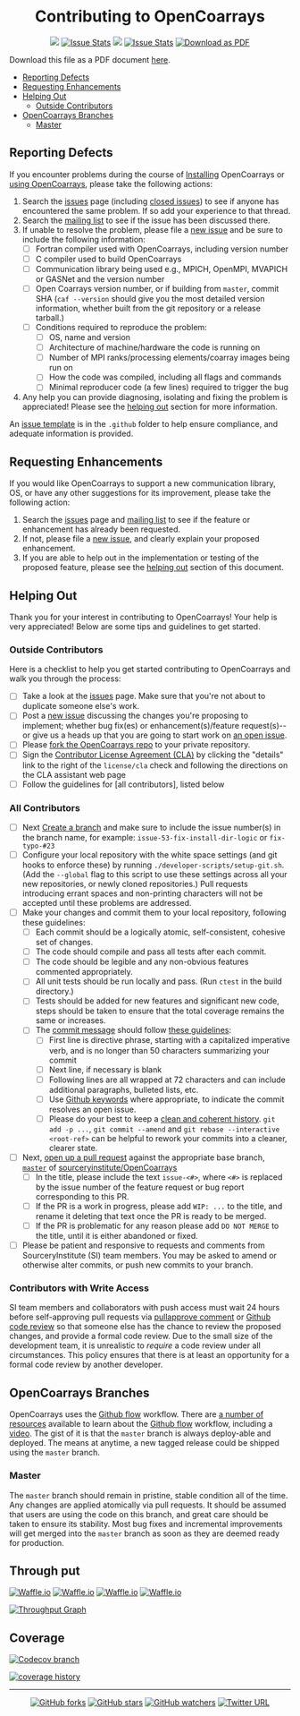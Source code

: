 <div align="center">

# Contributing to OpenCoarrays #

[![][closed issues badge]][home]
[![Issue Stats][issue closure time]][issues]
[![][PRs closed]][PRs]
[![Issue Stats][PR closure time]][PRs]
[![Download as PDF][pdf img]][CONTRIBUTING.pdf]

</div>

Download this file as a PDF document
[here][CONTRIBUTING.pdf].

- [Reporting Defects](#reporting-defects)
- [Requesting Enhancements](#requesting-enhancements)
- [Helping Out](#helping-out)
  - [Outside Contributors](#outside-contributors)
- [OpenCoarrays Branches](#opencoarrays-branches)
  - [Master](#master)

## Reporting Defects ##

If you encounter problems during the course of [Installing]
OpenCoarrays or [using OpenCoarrays], please take the following
actions:

 1. Search the [issues] page (including [closed issues]) to see if
    anyone has encountered the same problem. If so add your experience
    to that thread.
 2. Search the [mailing list] to see if the issue has been discussed
    there.
 3. If unable to resolve the problem, please file a [new issue] and be
    sure to include the following information:
    - [ ] Fortran compiler used with OpenCoarrays, including version
          number
    - [ ] C compiler used to build OpenCoarrays
    - [ ] Communication library being used e.g., MPICH, OpenMPI, MVAPICH
          or GASNet and the version number
    - [ ] Open Coarrays version number, or if building from `master`,
          commit SHA (`caf --version` should give you the most detailed
          version information, whether built from the git repository or a
          release tarball.)
    - [ ] Conditions required to reproduce the problem:
      - [ ] OS, name and version
      - [ ] Architecture of machine/hardware the code is running on
      - [ ] Number of MPI ranks/processing elements/coarray images being
            run on
      - [ ] How the code was compiled, including all flags and commands
      - [ ] Minimal reproducer code (a few lines) required to trigger the
            bug
 4. Any help you can provide diagnosing, isolating and fixing the
    problem is appreciated! Please see the [helping out] section for
    more information.

An [issue template] is in the `.github` folder to help ensure
compliance, and adequate information is provided.

## Requesting Enhancements ##

If you would like OpenCoarrays to support a new communication library,
OS, or have any other suggestions for its improvement, please take the
following action:

 1. Search the [issues] page and [mailing list] to see if the feature
    or enhancement has already been requested.
 2. If not, please file a [new issue], and clearly explain your
    proposed enhancement.
 3. If you are able to help out in the implementation or testing of
    the proposed feature, please see the [helping out] section of this
    document.

## Helping Out ##

Thank you for your interest in contributing to OpenCoarrays! Your help
is very appreciated! Below are some tips and guidelines to get
started.

### Outside Contributors ###

Here is a checklist to help you get started contributing to
OpenCoarrays and walk you through the process:

- [ ] Take a look at the [issues] page. Make sure that you're not
      about to duplicate someone else's work.
- [ ] Post a [new issue] discussing the changes you're proposing to
      implement; whether bug fix(es) or enhancement(s)/feature
      request(s)--or give us a heads up that you are going to start work
      on [an open issue][issues].
- [ ] Please [fork the OpenCoarrays repo][fork] to your private repository.
- [ ] Sign the [Contributor License Agreement (CLA)] by clicking the
      "details" link to the right of the `license/cla` check and
      following the directions on the CLA assistant web page
- [ ] Follow the guidelines for [all contributors], listed below

### All Contributors ###

- [ ] Next [Create a branch] and make sure to include the issue
      number(s) in the branch name, for example:
      `issue-53-fix-install-dir-logic` or `fix-typo-#23`
- [ ] Configure your local repository with the white space settings
      (and git hooks to enforce these) by running
      `./developer-scripts/setup-git.sh`. (Add the `--global` flag to
      this script to use these settings across all your new repositories,
      or newly cloned repositories.)  Pull requests introducing errant
      spaces and non-printing characters will not be accepted until these
      problems are addressed.
- [ ] Make your changes and commit them to your local repository,
      following these guidelines:
  - [ ] Each commit should be a logically atomic, self-consistent,
        cohesive set of changes.
  - [ ] The code should compile and pass all tests after each commit.
  - [ ] The code should be legible and any non-obvious features
        commented appropriately.
  - [ ] All unit tests should be run locally and pass. (Run `ctest` in
        the build directory.)
  - [ ] Tests should be added for new features and significant new
        code, steps should be taken to ensure that the total coverage
        remains the same or increases.
  - [ ] The [commit message] should follow [these guidelines]:
    - [ ] First line is directive phrase, starting with a capitalized
          imperative verb, and is no longer than 50 characters
          summarizing your commit
    - [ ] Next line, if necessary is blank
    - [ ] Following lines are all wrapped at 72 characters and can
          include additional paragraphs, bulleted lists, etc.
    - [ ] Use [Github keywords] where appropriate, to indicate the
          commit resolves an open issue.
    - [ ] Please do your best to keep a [clean and coherent
          history]. `git add -p ...`, `git commit --amend` and `git rebase
          --interactive <root-ref>` can be helpful to rework your commits
          into a cleaner, clearer state.
- [ ] Next, [open up a pull request] against the appropriate base
      branch, [`master`] of [sourceryinstitute/OpenCoarrays][home]
  - [ ] In the title, please include the text `issue-<#>`, where `<#>`
        is replaced by the issue number of the feature request or bug
        report corresponding to this PR.
  - [ ] If the PR is a work in progress, please add `WIP: ...` to the
        title, and rename it deleting that text once the PR is ready
        to be merged.
  - [ ] If the PR is problematic for any reason please add `DO NOT
        MERGE` to the title, until it is either abandoned or fixed.
- [ ] Please be patient and responsive to requests and comments from
      SourceryInstitute (SI) team members. You may be asked to amend or
      otherwise alter commits, or push new commits to your branch.

### Contributors with Write Access ###

SI team members and collaborators with push access must wait 24 hours
before self-approving pull requests via [pullapprove comment] or
[Github code review] so that someone else has the chance to review the
proposed changes, and provide a formal code review. Due to the small
size of the development team, it is unrealistic to *require* a code
review under all circumstances. This policy ensures that there is at
least an opportunity for a formal code review by another developer.

## OpenCoarrays Branches ##

OpenCoarrays uses the [Github flow] workflow. There are [a number of
resources] available to learn about the [Github flow] workflow,
including a [video]. The gist of it is that the `master` branch is
always deploy-able and deployed. The means at anytime, a new tagged
release could be shipped using the `master` branch.

### Master ###

The `master` branch should remain in pristine, stable condition all of
the time. Any changes are applied atomically via pull requests. It
should be assumed that users are using the code on this branch,
and great care should be taken to ensure its stability. Most bug fixes
and incremental improvements will get merged into the `master` branch
as soon as they are deemed ready for production.

## Through put ##

[![Waffle.io](https://img.shields.io/waffle/label/sourceryinstitute/OpenCoarrays/blocked.svg?style=flat-square)](https://github.com/sourceryinstitute/OpenCoarrays/labels/blocked)
[![Waffle.io](https://img.shields.io/waffle/label/sourceryinstitute/OpenCoarrays/ready.svg?style=flat-square)](https://github.com/sourceryinstitute/OpenCoarrays/labels/ready)
[![Waffle.io](https://img.shields.io/waffle/label/sourceryinstitute/OpenCoarrays/in-progress.svg?style=flat-square)](https://github.com/sourceryinstitute/OpenCoarrays/labels/in-progress)
[![Waffle.io](https://img.shields.io/waffle/label/sourceryinstitute/OpenCoarrays/needs%20review.svg?style=flat-square)](https://github.com/sourceryinstitute/OpenCoarrays/labels/needs-review)

[![Throughput Graph](https://graphs.waffle.io/sourceryinstitute/OpenCoarrays/throughput.svg)](https://waffle.io/sourceryinstitute/OpenCoarrays/metrics/throughput)

## Coverage ##

[![Codecov branch](https://img.shields.io/codecov/c/github/sourceryinstitute/OpenCoarrays/master.svg?style=flat-square)](https://codecov.io/gh/sourceryinstitute/OpenCoarrays)

[![coverage history](https://codecov.io/gh/sourceryinstitute/OpenCoarrays/branch/master/graphs/commits.svg)](https://codecov.io/gh/sourceryinstitute/OpenCoarrays)

---

<div align="center">

[![GitHub forks][fork img]][fork]
[![GitHub stars][star img]][home]
[![GitHub watchers][watch img]][home]
[![Twitter URL][twitter img]][default tweet]

</div>

[Links]: #
[closed issues badge]: https://img.shields.io/github/issues-closed-raw/sourceryinstitute/OpenCoarrays.svg?style=flat-square
[home]: https://github.com/sourceryinstitute/OpenCoarrays
[issue closure time]: https://img.shields.io/issuestats/i/github/sourceryinstitute/OpenCoarrays.svg?style=flat-square
[PRs closed]: https://img.shields.io/github/issues-pr-closed-raw/sourceryinstitute/OpenCoarrays.svg?style=flat-square
[fork img]: https://img.shields.io/github/forks/sourceryinstitute/OpenCoarrays.svg?style=social&label=Fork
[star img]: https://img.shields.io/github/stars/sourceryinstitute/OpenCoarrays.svg?style=social&label=Star
[watch img]: https://img.shields.io/github/watchers/sourceryinstitute/OpenCoarrays.svg?style=social&label=Watch
[PRs]: https://github.com/sourceryinstitute/OpenCoarrays/pulls
[PR closure time]: https://img.shields.io/issuestats/p/github/sourceryinstitute/OpenCoarrays.svg?style=flat-square
[CONTRIBUTING.pdf]: https://md2pdf.herokuapp.com/sourceryinstitute/OpenCoarrays/blob/master/CONTRIBUTING.pdf
[issue template]: https://github.com/sourceryinstitute/OpenCoarrays/blob/master/.github/ISSUE_TEMPLATE.md
[video]: https://www.youtube.com/watch?v=EwWZbyjDs9c&feature=youtu.be&list=PLg7s6cbtAD17uAwaZwiykDci_q3te3CTY
[a number of resources]: http://scottchacon.com/2011/08/31/github-flow.html
[Github flow]: https://guides.github.com/introduction/flow/
[Travis-CI tests]: https://travis-ci.org/sourceryinstitute/OpenCoarrays/pull_requests
[Contributor License Agreement (CLA)]: https://cla-assistant.io/sourceryinstitute/OpenCoarrays
[`master`]: https://github.com/sourceryinstitute/OpenCoarrays/tree/master
[open up a pull request]: https://github.com/sourceryinstitute/OpenCoarrays/compare
[clean and coherent history]: https://www.notion.so/reviewboard/Keeping-Commit-Histories-Clean-0f717c4e802c4a0ebd852cf9337ce5d2
[Github keywords]: https://help.github.com/articles/closing-issues-via-commit-messages/#closing-an-issue-in-a-different-repository
[commit message]: https://robots.thoughtbot.com/5-useful-tips-for-a-better-commit-message
[these guidelines]: http://tbaggery.com/2008/04/19/a-note-about-git-commit-messages.html
[Create a branch]: https://help.github.com/articles/creating-and-deleting-branches-within-your-repository/
[OpenCoarrays repo]: https://github.com/sourceryinstitute/OpenCoarrays/fork
[Pull Request]: https://help.github.com/articles/using-pull-requests/
[fork]: https://help.github.com/articles/fork-a-repo/
[helping out]: #helping-out
[closed issues]: https://github.com/sourceryinstitute/OpenCoarrays/issues?q=is%3Aissue+is%3Aclosed
[Installing]: ./INSTALLING.md
[issues]: https://github.com/sourceryinstitute/OpenCoarrays/issues
[mailing list]: https://groups.google.com/forum/#!forum/opencoarrays
[using OpenCoarrays]: ./GETTING_STARTED.md
[new issue]: https://github.com/sourceryinstitute/OpenCoarrays/issues/new
[pdf img]: https://img.shields.io/badge/PDF-CONTRIBUTING.md-6C2DC7.svg?style=flat-square
 "Download as PDF"
[twitter img]: https://img.shields.io/twitter/url/http/shields.io.svg?style=social
[default tweet]: https://twitter.com/intent/tweet?hashtags=HPC,Fortran,PGAS&related=zbeekman,gnutools,HPCwire,HPC_Guru,hpcprogrammer,SciNetHPC,DegenerateConic,jeffdotscience,travisci&text=Stop%20programming%20w%2F%20the%20%23MPI%20docs%20in%20your%20lap%2C%20try%20Coarray%20Fortran%20w%2F%20OpenCoarrays%20%26%20GFortran!&url=https%3A//github.com/sourceryinstitute/OpenCoarrays
[pullapprove comment]: https://pullapprove.com/sourceryinstitute/OpenCoarrays/settings/
[Github code review]: https://help.github.com/articles/about-pull-request-reviews/
[Github keywords]: https://help.github.com/articles/closing-issues-via-commit-messages/
[unit tests]: https://github.com/sourceryinstitute/OpenCoarrays/tree/master/src/tests/unit
